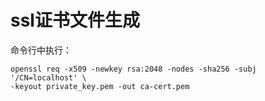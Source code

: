 # ssl证书文件生成
命令行中执行：
```
openssl req -x509 -newkey rsa:2048 -nodes -sha256 -subj '/CN=localhost' \
-keyout private_key.pem -out ca-cert.pem
```

